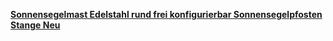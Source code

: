 [**Sonnensegelmast Edelstahl rund frei konfigurierbar Sonnensegelpfosten Stange Neu**](https://www.ebay.de/itm/173989250882)